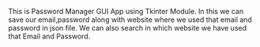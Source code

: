 This is Password Manager GUI App using Tkinter Module.
In this we can save our email,password along with website where we used that email and password in json file.
We can also search in which website we have used that Email and Password.
